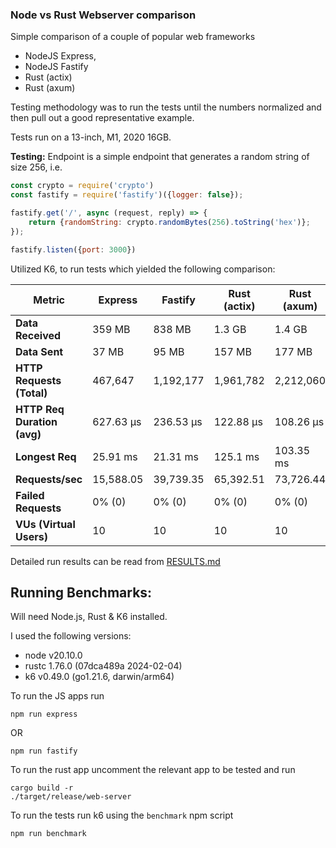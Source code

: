 ### Node vs Rust Webserver comparison

Simple comparison of a couple of popular web frameworks

- NodeJS Express,
- NodeJS Fastify
- Rust (actix)
- Rust (axum)

Testing methodology was to run the tests until the numbers normalized and then pull out a good representative example.

Tests run on a 13-inch, M1, 2020 16GB.

**Testing:**
Endpoint is a simple endpoint that generates a random string of size 256, i.e.

```javascript
const crypto = require('crypto')
const fastify = require('fastify')({logger: false});

fastify.get('/', async (request, reply) => {
    return {randomString: crypto.randomBytes(256).toString('hex')};
});

fastify.listen({port: 3000})
```

Utilized K6, to run tests which yielded the following comparison:

| Metric                      | Express   | Fastify   | Rust (actix) | Rust (axum) |
|-----------------------------|-----------|-----------|--------------|-------------|
| **Data Received**           | 359 MB    | 838 MB    | 1.3 GB       | 1.4 GB      |
| **Data Sent**               | 37 MB     | 95 MB     | 157 MB       | 177 MB      |
| **HTTP Requests (Total)**   | 467,647   | 1,192,177 | 1,961,782    | 2,212,060   |
| **HTTP Req Duration (avg)** | 627.63 µs | 236.53 µs | 122.88 µs    | 108.26 µs   |
| **Longest Req**             | 25.91 ms  | 21.31 ms  | 125.1 ms     | 103.35 ms   |
| **Requests/sec**            | 15,588.05 | 39,739.35 | 65,392.51    | 73,726.44   |
| **Failed Requests**         | 0% (0)    | 0% (0)    | 0% (0)       | 0% (0)      |
| **VUs (Virtual Users)**     | 10        | 10        | 10           | 10          |

Detailed run results can be read from [RESULTS.md](RESULTS.md)

## Running Benchmarks:

Will need Node.js, Rust & K6 installed.

I used the following versions:

- node v20.10.0
- rustc 1.76.0 (07dca489a 2024-02-04)
- k6 v0.49.0 (go1.21.6, darwin/arm64)

To run the JS apps run

```shell
npm run express
```

OR

```shell
npm run fastify
```

To run the rust app uncomment the relevant app to be tested and run

```shell
cargo build -r
./target/release/web-server
```

To run the tests run k6 using the `benchmark` npm script

```shell
npm run benchmark
```